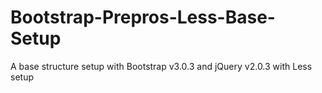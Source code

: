 Bootstrap-Prepros-Less-Base-Setup
=================================

A base structure setup with Bootstrap v3.0.3 and jQuery v2.0.3 with Less setup
